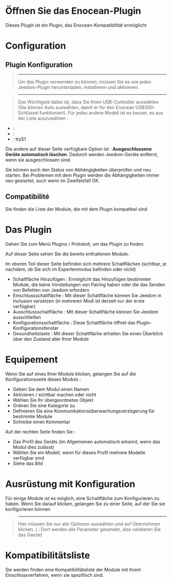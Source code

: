 # Öffnen Sie das Enocean-Plugin

Dieses Plugin ist ein Plugin, das Enocean-Kompatibilität ermöglicht

# Configuration

## Plugin Konfiguration

> ****
>
> Um das Plugin verwenden zu können, müssen Sie es wie jedes Jeedom-Plugin herunterladen, installieren und aktivieren.

> ****
>
> Das Wichtigste dabei ist, dass Sie Ihren USB-Controller auswählen (Sie können Auto auswählen, damit er für den Enocean USB300-Schlüssel funktioniert). Für jedes andere Modell ist es besser, es aus der Liste auszuwählen :

-    : 
-    : 
-    : ttyS1

Die andere auf dieser Seite verfügbare Option ist : **Ausgeschlossene Geräte automatisch löschen**. Dadurch werden Jeedom-Geräte entfernt, wenn sie ausgeschlossen sind.

Sie können auch den Status von Abhängigkeiten überprüfen und neu starten. Bei Problemen mit dem Plugin werden die Abhängigkeiten immer neu gestartet, auch wenn im Zweifelsfall OK.

## Compatibilité

Sie finden [](https://compatibility.jeedom.com/index.php?v=d&p=home&plugin=openenocean) die Liste der Module, die mit dem Plugin kompatibel sind

# Das Plugin

Gehen Sie zum Menü Plugins / Protokoll, um das Plugin zu finden.

Auf dieser Seite sehen Sie die bereits enthaltenen Module.

Im oberen Teil dieser Seite befinden sich mehrere Schaltflächen (sichtbar, je nachdem, ob Sie sich im Expertenmodus befinden oder nicht)

-   Schaltfläche Hinzufügen : Ermöglicht das Hinzufügen bestimmter Module, die keine Vorstellungen von Pairing haben oder die das Senden von Befehlen von Jeedom erfordern
-   Einschlussschaltfläche : Mit dieser Schaltfläche können Sie Jeedom in Inclusion versetzen (in mehreren Modi ist derzeit nur der erste verfügbar)
-   Ausschlussschaltfläche : Mit dieser Schaltfläche können Sie Jeedom ausschließen
-   Konfigurationsschaltfläche : Diese Schaltfläche öffnet das Plugin-Konfigurationsfenster
-   Gesundheitstaste : Mit dieser Schaltfläche erhalten Sie einen Überblick über den Zustand aller Ihrer Module

# Equipement

Wenn Sie auf eines Ihrer Module klicken, gelangen Sie auf die Konfigurationsseite dieses Moduls :

-   Geben Sie dem Modul einen Namen
-   Aktivieren / sichtbar machen oder nicht
-   Wählen Sie Ihr übergeordnetes Objekt
-   Ordnen Sie eine Kategorie zu
-   Definieren Sie eine Kommunikationsüberwachungsverzögerung für bestimmte Module
-   Schreibe einen Kommentar

Auf der rechten Seite finden Sie :

-   Das Profil des Geräts (im Allgemeinen automatisch erkannt, wenn das Modul dies zulässt)
-   Wählen Sie ein Modell, wenn für dieses Profil mehrere Modelle verfügbar sind
-   Siehe das Bild

# Ausrüstung mit Konfiguration

Für einige Module ist es möglich, eine Schaltfläche zum Konfigurieren zu haben. Wenn Sie darauf klicken, gelangen Sie zu einer Seite, auf der Sie sie konfigurieren können

> ****
>
> Hier müssen Sie nur alle Optionen auswählen und auf Übernehmen klicken. ( : Dort werden alle Parameter gesendet, also validieren Sie das Ganze)

# Kompatibilitätsliste

Sie werden finden [](https://compatibility.jeedom.com/index.php?v=d&p=home&search=&plugin=openenocean) eine Kompatibilitätsliste der Module mit ihrem Einschlussverfahren, wenn sie spezifisch sind.
